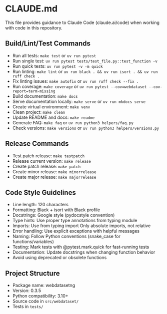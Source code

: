 # CLAUDE.md

This file provides guidance to Claude Code (claude.ai/code) when working with code in this repository.

## Build/Lint/Test Commands
- Run all tests: `make test` or `uv run pytest`
- Run single test: `uv run pytest tests/test_file.py::test_function -v`
- Run quick tests: `uv run pytest -v -m quick`
- Run linting: `make lint` or `uv run black . && uv run isort . && uv run ruff check .`
- Fix linting issues: `make autofix` or `uv run ruff check --fix .`
- Run coverage: `make coverage` or `uv run pytest --cov=webdataset --cov-report=term-missing`
- Build documentation: `make docs`
- Serve documentation locally: `make serve` or `uv run mkdocs serve`
- Create virtual environment: `make venv`
- Clean project: `make clean`
- Update README and docs: `make readme`
- Generate FAQ: `make faq` or `uv run python3 helpers/faq.py`
- Check versions: `make versions` or `uv run python3 helpers/versions.py`

## Release Commands
- Test patch release: `make testpatch`
- Release current version: `make release`
- Create patch release: `make patch`
- Create minor release: `make minorrelease`
- Create major release: `make majorrelease`

## Code Style Guidelines
- Line length: 120 characters
- Formatting: Black + isort with Black profile
- Docstrings: Google style (pydocstyle convention)
- Type hints: Use proper type annotations from typing module
- Imports: Use from typing import Only absolute imports, not relative
- Error handling: Use explicit exceptions with helpful messages
- Naming: Follow Python conventions (snake_case for functions/variables)
- Testing: Mark tests with @pytest.mark.quick for fast-running tests
- Documentation: Update docstrings when changing function behavior
- Avoid using deprecated or obsolete functions

## Project Structure
- Package name: webdatasetng
- Version: 0.3.5
- Python compatibility: 3.10+
- Source code in `src/webdataset/`
- Tests in `tests/`